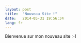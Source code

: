 ```yaml
---
layout: post
title:  "Nouveau Site !"
date:   2014-05-31 19:56:34
lang: fr
---
```


Bienvenue sur mon nouveau site :-)
